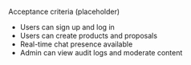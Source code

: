 Acceptance criteria (placeholder)

- Users can sign up and log in
- Users can create products and proposals
- Real-time chat presence available
- Admin can view audit logs and moderate content
